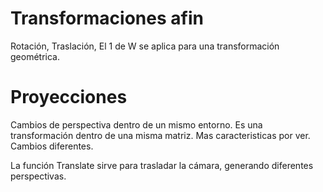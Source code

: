 # Transformaciones afin
Rotación, Traslación, 
El 1 de W se aplica para una transformación geométrica. 

# Proyecciones
Cambios de perspectiva dentro de un mismo entorno. 
Es una transformación dentro de una misma matriz. 
Mas caracteristicas por ver. 
Cambios diferentes. 

La función Translate sirve para trasladar la cámara, generando diferentes perspectivas. 